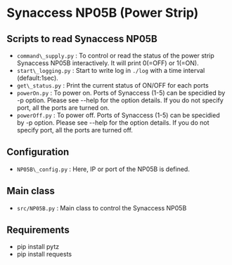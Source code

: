 Synaccess NP05B (Power Strip)
=============================

## Scripts to read Synaccess NP05B
- `command\_supply.py` : To control or read the status of the power strip Synaccess NP05B interactively. It will print 0(=OFF) or 1(=ON).
- `start\_logging.py` : Start to write log in `./log` with a time interval (default:1sec).
- `get\_status.py` : Print the current status of ON/OFF for each ports
- `powerOn.py` : To power on. Ports of Synaccess (1-5) can be specidied by -p option. Please see --help for the option details. If you do not specify port, all the ports are turned on.
- `powerOff.py` : To power off. Ports of Synaccess (1-5) can be specidied by -p option. Please see --help for the option details. If you do not specify port, all the ports are turned off.

## Configuration
- `NP05B\_config.py` : Here, IP or port of the NP05B is defined.

## Main class
- `src/NP05B.py` : Main class to control the Synaccess NP05B 


## Requirements
- pip install pytz
- pip install requests
